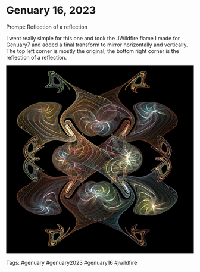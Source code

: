 # Genuary 16, 2023
Prompt: Reflection of a reflection

I went really simple for this one and took the JWildfire flame I made for Genuary7 and added a final transform to mirror horizontally and vertically. The top left corner is mostly the original; the bottom right corner is the reflection of a reflection.

![](gen16.png)

Tags: #genuary #genuary2023 #genuary16 #jwildfire
